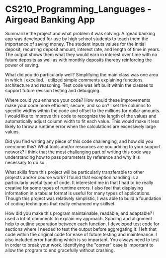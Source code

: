 # CS210_Programming_Languages - Airgead Banking App

Summarize the project and what problem it was solving.
Airgead banking app was developed for use by high school students to teach them the importance of saving money. The student inputs values for the initial deposit, recurring deposit amount, interest rate, and length of time in years. The output shows them what they would earn in interest over time with no future deposits as well as with monthly deposits thereby reinforcing the power of saving.

What did you do particularly well?
Simplifying the main class was one area in which I excelled. I utilized simple comments explaining functions, architecture and reasoning. Test code was left built within the classes to support future revision testing and debugging.

Where could you enhance your code? How would these improvements make your code more efficient, secure, and so on?
I set the columns to specific widths within the code and offset to the millions for dollar amounts. I would like to improve this code to recognize the length of the values and automatically adjust column width to fit each value. This would make it less likely to throw a runtime error when the calculations are excessively large values.

Did you find writing any piece of this code challenging, and how did you overcome this? What tools and/or resources are you adding to your support network?
I think that the most challenging part of writing this code was understanding how to pass parameters by reference and why it is necessary to do so.

What skills from this project will be particularly transferable to other projects and/or course work?
I found that exception handling is a particularly useful type of code. It interested me in that I had to be really creative for some types of runtime errors. I also feel that displaying information in a tabular format is useful for many types of applications. Though this project was relatively simplistic, I was able to build a foundation of coding techniques that really enhanced my skillset.

How did you make this program maintainable, readable, and adaptable?
I used a lot of comments to explain my approach. Spacing and alignment help to outline separation between each function. I developed test code for sections where I needed to test the output before aggregating it. I left that code within the original code for ease of future testing and maintenance. I also included error handling which is so important. You always need to test in order to break your work. Identifying the "corner" case is important to allow the program to end gracefully without crashing.
